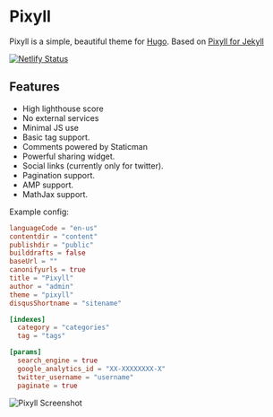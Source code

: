 # Pixyll

Pixyll is a simple, beautiful theme for [Hugo](http://gohugo.io/).
Based on [Pixyll for Jekyll](https://github.com/johnotander/pixyll)

[![Netlify Status](https://api.netlify.com/api/v1/badges/a971bc37-c8f3-40d0-ab1b-b28300b4a8d9/deploy-status)](https://app.netlify.com/sites/pixtest/deploys)

## Features

- High lighthouse score
- No external services
- Minimal JS use
- Basic tag support.
- Comments powered by Staticman
- Powerful sharing widget.
- Social links (currently only for twitter).
- Pagination support.
- AMP support.
- MathJax support.

Example config:

```toml
languageCode = "en-us"
contentdir = "content"
publishdir = "public"
builddrafts = false
baseUrl = ""
canonifyurls = true
title = "Pixyll"
author = "admin"
theme = "pixyll"
disqusShortname = "sitename"

[indexes]
  category = "categories"
  tag = "tags"

[params]
  search_engine = true
  google_analytics_id = "XX-XXXXXXXX-X"
  twitter_username = "username"
  paginate = true
```



![Pixyll Screenshot](https://raw.githubusercontent.com/azmelanar/hugo-theme-pixyll/master/images/tn.png)
